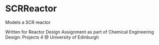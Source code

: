 # SCRReactor
Models a SCR reactor


Written for Reactor Design Assignment as part of Chemical Engineering Design: Projects 4 @ University of Edinburgh
